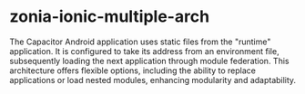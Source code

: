 # zonia-ionic-multiple-arch


The Capacitor Android application uses static files from the "runtime" application. It is configured to take its address from an environment file, subsequently loading the next application through module federation. This architecture offers flexible options, including the ability to replace applications or load nested modules, enhancing modularity and adaptability.
